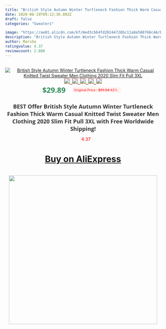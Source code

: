 ```yaml
---
title: "British Style Autumn Winter Turtleneck Fashion Thick Warm Casual Knitted Twist Sweater Men Clothing 2020 Slim Fit Pull  3XL"
date: 2020-06-19T09:12:36.892Z
draft: false
categories: "Sweaters"

image: "https://ae01.alicdn.com/kf/Hed3cb64fd20244728bc11a8e588768c4A/British-Style-Autumn-Winter-Turtleneck-Fashion-Thick-Warm-Casual-Knitted-Twist-Sweater-Men-Clothing-2020-Slim.jpg"
description: "British Style Autumn Winter Turtleneck Fashion Thick Warm Casual Knitted Twist Sweater Men Clothing 2020 Slim Fit Pull  3XL"
author: Marsha
ratingvalue: 4.37
reviewcount: 2.888
---
```

<br>
<div style="text-align: center;">
<a href="https://s.click.aliexpress.com/e/_AA6XnX" target="_blank" rel="nofollow noopener noreferrer"><img alt="British Style Autumn Winter Turtleneck Fashion Thick Warm Casual Knitted Twist Sweater Men Clothing 2020 Slim Fit Pull  3XL" class="magnifier-image" src="https://ae01.alicdn.com/kf/Hed3cb64fd20244728bc11a8e588768c4A/British-Style-Autumn-Winter-Turtleneck-Fashion-Thick-Warm-Casual-Knitted-Twist-Sweater-Men-Clothing-2020-Slim.jpg_640x640.jpg">
<br>
<img style="border:1px solid salmon" src="https://ae01.alicdn.com/kf/Hed3cb64fd20244728bc11a8e588768c4A/British-Style-Autumn-Winter-Turtleneck-Fashion-Thick-Warm-Casual-Knitted-Twist-Sweater-Men-Clothing-2020-Slim.jpg_120x120.jpg">&nbsp;&nbsp;<img style="border:1px solid salmon" src="https://ae01.alicdn.com/kf/H776fc4f0c3534aecae2b86bd87c6913cY/British-Style-Autumn-Winter-Turtleneck-Fashion-Thick-Warm-Casual-Knitted-Twist-Sweater-Men-Clothing-2020-Slim.jpg_120x120.jpg">&nbsp;&nbsp;<img style="border:1px solid salmon" src="https://ae01.alicdn.com/kf/H604bf0060bf148ef85ab034c3d79eb2at/British-Style-Autumn-Winter-Turtleneck-Fashion-Thick-Warm-Casual-Knitted-Twist-Sweater-Men-Clothing-2020-Slim.jpg_120x120.jpg">&nbsp;&nbsp;<img style="border:1px solid salmon" src="https://ae01.alicdn.com/kf/Hf7e0e43ba098406696095dc36d2b875cY/British-Style-Autumn-Winter-Turtleneck-Fashion-Thick-Warm-Casual-Knitted-Twist-Sweater-Men-Clothing-2020-Slim.jpg_120x120.jpg">&nbsp;&nbsp;<img style="border:1px solid salmon" src="https://ae01.alicdn.com/kf/H1e343a4fe4c440018199eec7d14956fez/British-Style-Autumn-Winter-Turtleneck-Fashion-Thick-Warm-Casual-Knitted-Twist-Sweater-Men-Clothing-2020-Slim.jpg_120x120.jpg"></a></div><br0>
<div style="text-align: center;"><span style="background-color: white; border: 0px; box-sizing: border-box; color: seagreen; display: inline-block; font-family: &quot;open sans&quot; , &quot;arial&quot; , &quot;helvetica&quot; , sans-serif , &quot;heiti&quot;; font-size: 24px; font-stretch: inherit; font-weight: 700; line-height: inherit; margin: 0px 10px 0px 0px; padding: 0px; vertical-align: middle;">$29.89 </span>
<span style="background: rgb(255 , 241 , 241); border-radius: 3px; border: 0px; box-sizing: border-box; color: #ff4747; display: inline-block; font-family: inherit; font-size: 12px; font-stretch: inherit; font-style: inherit; font-variant: inherit; font-weight: 600; line-height: inherit; margin: 0px; padding: 2px 5px; transform: scale(0.9); vertical-align: middle;">Original Price : <b style="text-decoration: line-through;">$51.54 </b> 42%&nbsp;&nbsp;</span></div>
<h1 style="color: #333333; display: inline-block; font-family: &quot;open sans&quot; , &quot;arial&quot; , &quot;helvetica&quot; , sans-serif , &quot;heiti&quot;; font-size: 18px; font-stretch: inherit; font-weight: 700; text-align: center;">BEST Offer British Style Autumn Winter Turtleneck Fashion Thick Warm Casual Knitted Twist Sweater Men Clothing 2020 Slim Fit Pull  3XL with Free Worldwide Shipping!</h1>
<div style="color: #ff4747; text-align: center;">
<img src="https://4.bp.blogspot.com/-M0ZcTcb-5uY/XleCXlxnR4I/AAAAAAAAAEc/OrjgMkXV1oMQFaCRZj5HQwOCBcu3w1FegCPcBGAYYCw/s1600/star.png" style="height: 15px;">&nbsp;<b>4.37</b></div>
<div class="button_cont" align="center"><a class="buynow_a" href="https://s.click.aliexpress.com/e/_AA6XnX" target="_blank" rel="nofollow noopener noreferrer"><H1>Buy on AliExpress</H1></a></div><br>
<div class="separator" style="clear: both; text-align: center;">
<img src="https://lh3.googleusercontent.com/-pTy5HemUv9M/XlePHvY0dAI/AAAAAAAAAE4/0nX5iRUoIWY8eMW9Dpxeirr157OZliDIgCLcBGAsYHQ/s1600/badge.gif" width="480">
</div>
